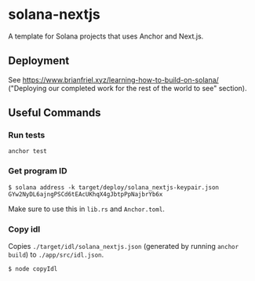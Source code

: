 # solana-nextjs

A template for Solana projects that uses Anchor and Next.js.

## Deployment

See https://www.brianfriel.xyz/learning-how-to-build-on-solana/ ("Deploying our completed work for the rest of the world to see" section).

## Useful Commands

### Run tests 

```
anchor test
```

### Get program ID

```
$ solana address -k target/deploy/solana_nextjs-keypair.json
GYw2NyDL6ajngPSCd6tEAcUKhqX4gJbtpPpNajbrYb6x
```

Make sure to use this in `lib.rs` and `Anchor.toml`.

### Copy idl

Copies `./target/idl/solana_nextjs.json` (generated by running `anchor build`) to `./app/src/idl.json`.

```
$ node copyIdl
```
